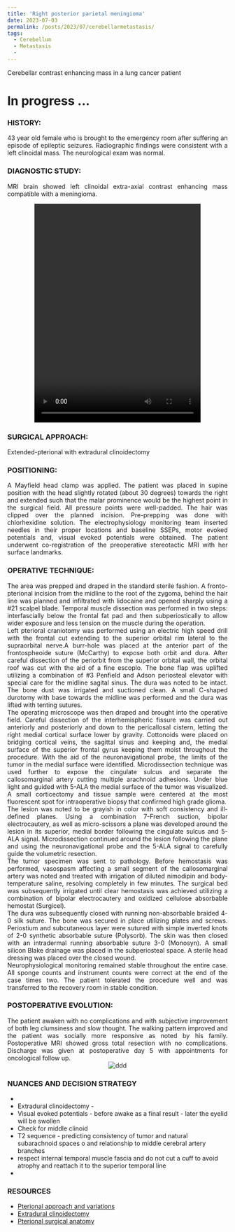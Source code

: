 ```yaml
---
title: 'Right posterior parietal meningioma'
date: 2023-07-03
permalink: /posts/2023/07/cerebellarmetastasis/
tags:
  - Cerebellum
  - Metastasis
  - 
---
```

Cerebellar contrast enhancing mass in a lung cancer patient

# In progress ...

### HISTORY: 
<div style="text-align: justify"> 43 year old female who is brought to the emergency room after suffering an episode of epileptic seizures. Radiographic findings were consistent with a left clinoidal mass. The neurological exam was normal. </div> 

### DIAGNOSTIC STUDY: 
<div style="text-align: justify"> MRI brain showed left clinoidal extra-axial contrast enhancing mass compatible with 
  a meningioma. </div> 

<style>
  video {
    display: block;
    margin: 0 auto;
  }
</style>
<video src="https://lsainzvillalba.github.io/images/leftclinoidalmeningioma2.mov" width="380" height="500" controls autoplay></video>

### SURGICAL APPROACH:
Extended-pterional with extradural clinoidectomy

### POSITIONING: 
<div style="text-align: justify"> A Mayfield head clamp was applied. The patient was placed in supine position 
  with the head slightly rotated (about 30 degrees) towards the right and extended such that the malar prominence would be the highest point
  in the surgical field. All pressure points were well-padded. The hair was clipped over the planned incision. 
  Pre-prepping was done with chlorhexidine solution. The electrophysiology monitoring team inserted needles in their proper locations and 
  baseline SSEPs, motor evoked potentials and, visual evoked potentials were obtained. The patient underwent co-registration of the 
  preoperative stereotactic MRI with her surface landmarks. </div> 

### OPERATIVE TECHNIQUE:
<div style="text-align: justify"> The area was prepped and draped in the standard sterile fashion. A fronto-pterional incision from the midline to the root of the zygoma, behind the hair line was planned and infiltrated with lidocaine and opened sharply using a #21 scalpel blade. Temporal muscle dissection was performed in two steps: interfascially below the frontal fat pad and then subperiostically to allow wider exposure and less tension on the muscle during the operation.</div> 

<div style="text-align: justify"> Left pterioral craniotomy was performed using an electric high speed drill with the frontal cut extending to the superior orbital rim lateral to the supraorbital nerve.A burr-hole was placed at the anterior part of the frontospheoide suture (McCarthy) to expose both orbit and dura. After careful dissection of the periorbit from the superior orbital wall, the orbital roof was cut with the aid of a fine escoplo. The bone flap was uplifted utilizing a combination of #3 Penfield and Adson periosteal elevator with special care for the midline sagital sinus. 
  The dura was noted to be intact. The bone dust was irrigated and suctioned clean. A small C-shaped durotomy with base towards the 
  midline was performed and the dura was lifted with tenting sutures. </div> 

<div style="text-align: justify"> The operating microscope was then draped and brought into the operative field. Careful dissection 
  of the interhemispheric fissure was carried out anteriorly and posteriorly and down to the pericallosal cistern, letting the right 
  medial cortical surface lower by gravity. Cottonoids were placed on bridging cortical veins, the sagittal sinus and keeping and, 
  the medial surface of the superior frontal gyrus keeping them moist throughout the procedure. With the aid of the neuronavigational 
  probe, the limits of the tumor in the medial surface were identified. Microdissection technique was used further to expose the 
  cingulate sulcus and separate the callosomarginal artery cutting multiple arachnoid adhesions.  Under blue light and guided with 5-ALA 
  the medial surface of the tumor was visualized. A small corticectomy and tissue sample were centered at the most fluorescent spot 
  for intraoperative biopsy that confirmed high grade glioma. </div> 

<div style="text-align: justify"> The lesion was noted to be grayish in color with soft consistency and ill-defined planes. 
  Using a combination 7-French suction, bipolar electrocautery, as well as micro-scissors a plane was developed around the lesion 
  in its superior, medial border following the cingulate sulcus and 5-ALA signal. Microdissection continued around the lesion 
  following the plane and using the neuronavigational probe and the 5-ALA signal to carefully guide the volumetric resection. </div> 

<div style="text-align: justify"> The tumor specimen was sent to pathology. Before hemostasis was performed, vasospasm affecting a 
  small segment of the callosomarginal artery was noted and treated with irrigation of diluted nimodipin and body-temperature saline, 
  resolving completely in few minutes. The surgical bed was subsequently irrigated until clear hemostasis was achieved utilizing a 
  combination of bipolar electrocautery and oxidized cellulose absorbable hemostat (Surgicel). </div> 

<div style="text-align: justify"> The dura was subsequently closed with running non-absorbable braided 4-0 silk suture. 
  The bone was secured in place utilizing plates and screws. Periostium and subcutaneous layer were sutured with simple inverted 
  knots of 2-0 synthetic absorbable suture (Polysorb). The skin was then closed with an intradermal running absorbable suture 3-0 
  (Monosyn). A small silicon Blake drainage was placed in the subperiosteal space. A sterile head dressing was placed over the closed wound.</div> 

<div style="text-align: justify"> Neurophysiological monitoring remained stable throughout the entire case. All sponge counts 
  and instrument counts were correct at the end of the case times two. The patient tolerated the procedure well and was transferred 
  to the recovery room in stable condition.</div> 

### POSTOPERATIVE EVOLUTION: 
<div style="text-align: justify"> The patient awaken with no complications and with subjective improvement of both leg clumsiness 
  and slow thought. The walking pattern improved and the patient was socially more responsive as noted by his family. Postoperative 
  MRI showed gross total resection with no complications. Discharge was given at postoperative day 5 with appointments for oncological follow up. </div> 

<div align="center">
       <img src="https://lsainzvillalba.github.io/images/leftclinoidalmeningioma3.png" alt="ddd">
   </div>

### NUANCES AND DECISION STRATEGY
- 
- Extradural clinoidectomy - 
- Visual evoked potentials - before awake as a final result - later the eyelid will be swollen
- Check for middle clinoid
- T2 sequence - predicting consistency of tumor and natural subarachnoid spaces o and relationship to middle cerebral artery branches
- respect internal temporal muscle fascia  and do not cut a cuff to avoid atrophy and reattach it to the superior temporal line
- 
  
  

### RESOURCES
- [Pterional approach and variations](https://www.neurosurgicalatlas.com/volumes/cranial-approaches/pterional-craniotomy)
- [Extradural clinoidectomy](https://www.neurosurgicalatlas.com/volumes/cranial-approaches/clinoidectomy/extradural-clinoidectomy)
- [Pterional surgical anatomy](https://www.cureus.com/articles/23943-immersive-surgical-anatomy-of-the-frontotemporal-orbitozygomatic-approach#!/)
